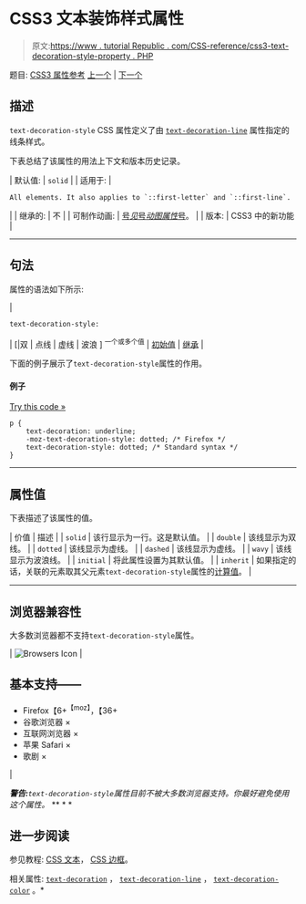 # CSS3 文本装饰样式属性

> 原文:[https://www . tutorial Republic . com/CSS-reference/css3-text-decoration-style-property . PHP](https://www.tutorialrepublic.com/css-reference/css3-text-decoration-style-property.php)

题目: [CSS3 属性参考](css3-properties.php) [上一个](css3-text-decoration-line-property.php) | [下一个](css-text-indent-property.php)

## 描述

`text-decoration-style` CSS 属性定义了由 [`text-decoration-line`](css3-text-decoration-line-property.php) 属性指定的线条样式。

下表总结了该属性的用法上下文和版本历史记录。

| 默认值: | `solid` |
| 适用于: | 

```
All elements. It also applies to `::first-letter` and `::first-line`.
```

 |
| 继承的: | 不 |
| 可制作动画: | [号*见*号*动图属性*号](css-animatable-properties.php)。 |
| 版本: | CSS3 中的新功能 |

* * *

## 句法

属性的语法如下所示:

| 

```
text-decoration-style: 
```

 | [&#124;双 &#124; 点线 &#124; 虚线 &#124; 波浪 ] <sup>一个或多个值</sup> &#124; [初始值](../definitions.php#initial) &#124; [继承](../definitions.php#inherit) |

下面的例子展示了`text-decoration-style`属性的作用。

#### 例子

[Try this code »](../codelab.php?topic=css3&file=text-decoration-style-property "Try this code using online Editor")

```
p {
    text-decoration: underline;
    -moz-text-decoration-style: dotted; /* Firefox */
    text-decoration-style: dotted; /* Standard syntax */
}
```

* * *

## 属性值

下表描述了该属性的值。

| 价值 | 描述 |
| `solid` | 该行显示为一行。这是默认值。 |
| `double` | 该线显示为双线。 |
| `dotted` | 该线显示为虚线。 |
| `dashed` | 该线显示为虚线。 |
| `wavy` | 该线显示为波浪线。 |
| `initial` | 将此属性设置为其默认值。 |
| `inherit` | 如果指定的话，关联的元素取其父元素`text-decoration-style`属性的[计算值](../definitions.php#computed-value)。 |

* * *

## 浏览器兼容性

大多数浏览器都不支持`text-decoration-style`属性。

| ![Browsers Icon](../Images/e9331123c77668c1832e541c2fca1002.png) | 

## 基本支持——

*   Firefox【6+<sup class="badge">【moz】</sup>，【36+
*   谷歌浏览器 ×
*   互联网浏览器 ×
*   苹果 Safari ×
*   歌剧 ×

 |

 ***警告:**`text-decoration-style`属性目前不被大多数浏览器支持。你最好避免使用这个属性。*  ** * *

## 进一步阅读

参见教程: [CSS 文本](../css-tutorial/css-text.php)， [CSS 边框](../css-tutorial/css-border.php)。

相关属性: [`text-decoration`](css-text-decoration-property.php) ， [`text-decoration-line`](css3-text-decoration-line-property.php) ， [`text-decoration-color`](css3-text-decoration-color-property.php) 。*